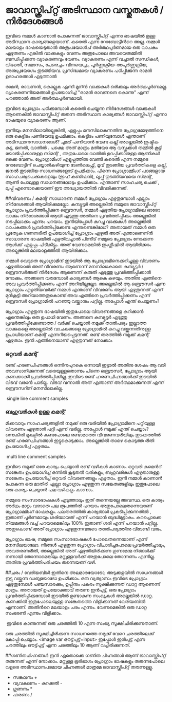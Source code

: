 ﻿# ജാവാസ്ക്രിപ്റ്റ് അടിസ്ഥാന വസ്തുതകള്‍ / നിർദേശങ്ങൾ

ഇവിടെ നമ്മള്‍ കാണാന്‍ പോകുന്നത് ജാവാസ്ക്രിപ്റ്റ് എന്നാ ഭാഷയില്‍ ഉള്ള അടിസ്ഥാന കാര്യങ്ങളെയാണ്. കരെല്‍ എന്ന റോബോട്ടിന്‍റെ അല്ല. നമ്മള്‍ മലയാളം ഭാഷയെടുതാല്‍ അതുപയോഗിച് അര്‍ത്ഥപൂര്‍ണമായ ഒരു വാചകം എഴുതണം എങ്കില്‍ വാക്കുകളും വേണം അതുപോലെ അവയെതമ്മില്‍ ബന്ധിപ്പിക്കുന്ന വ്യാകരണവും വേണം. വ്യാകരണം എന്ന് വച്ചാല്‍ സന്ധികള്‍, വിഭക്തി,	സമാസം, പേരെച്ചം-വിനയെച്ചം, പൂര്‍ണ്ണക്രിയ-അപൂര്‍ണ്ണക്രിയ, അനുപ്രയോഗം തുടങ്ങിയവ. പ്രസിദ്ധമായ വ്യാകരണം പഠിപ്പിക്കുന്ന രാമന്‍ ഉദാഹരങ്ങള്‍ എടുത്താല്‍

രാമന്‍, രാവണന്‍, കൊല്ലുക എന്നീ മൂന്ന്‍ വാക്കുകള്‍ ഒരിക്കലും അര്‍ത്ഥപൂര്‍ണമല്ല. വ്യാകരണനിയമങ്ങള്‍ ഉപയോഗിച്ച് "രാമന്‍ രാവണനെ കൊന്നു" എന്ന് പറഞ്ഞാല്‍ അത് അര്‍ത്ഥപൂര്‍ണമായി.

ഇവിടെ പ്രോഗ്രാം പഠിക്കുമ്പോള്‍ കരെല്‍ ചെയ്യുന്ന നിര്‍ദേശങ്ങള്‍ വാക്കുകള്‍ ആണെകില്‍ ജാവാസ്ക്രിപ്റ്റ് തരുന്ന അടിസ്ഥാന കാര്യങ്ങള്‍ ജാവാസ്ക്രിപ്റ്റ് എന്നാ ഭാഷയുടെ വ്യാകരണം ആണ്.

ഇനിയും മനസിലായില്ലെങ്കില്‍, എളുപ്പം മനസിലാകുന്നതിനു പ്രോഗ്രമ്മേഴുത്തിനെ ഒരു കെട്ടിടം പണിയോടു ഉപമിക്കാം. കെട്ടിടം പണിയുമ്പോള്‍ എന്താണ് അടിസ്ഥാനസാധനങ്ങള്‍? ചുമര് പണിയാന്‍ വേണ്ട കല്ല്‌ അല്ലെങ്കില്‍ ഇഷ്ടിക കട്ട, ജനല്‍, വാതില്‍ . പക്ഷെ അത് മാത്രം മതിയോ ആ വസ്തുക്കള്‍ തമ്മില്‍ കൂട്ടി യോജിപ്പിക്കാനുള്ള സിമന്റ്‌ , അതുപോലെ വാതില്‍ ഉറപ്പിക്കാനുള്ള ആണികള്‍ ഒക്കെ വേണം. പ്രോഗ്രാമിംഗ് എളുപ്പത്തിനു വേണ്ടി കരെല്‍ എന്ന നമ്മുടെ റോബോട്ടിന് ചെയ്യാന്‍കഴിയുന്ന ടേണ്‍ലെഫ്റ്റ്, മൂവ് തുടങ്ങിയ പ്രവര്‍ത്തികളെ കല്ല്‌, ജനല്‍ തുടങ്ങിയ സാധനങ്ങളോട് ഉപമിക്കാം. പിന്നെ പ്രോഗ്രാമ്മിംഗ് പദങ്ങളായ സാഹചര്യചെക്കുകളെയും (ഇഫ്‌ കണ്ടിഷന്‍), ലൂപ്പ് തുടങ്ങിയവയെ സിമന്റ്‌, ആണി പോലുള്ള സാധനങ്ങലോടും ഉപമിക്കാം. എന്താണ് സാഹചര്യ ചെക്ക് , ലൂപ്പ് എന്നൊക്കെയാണ് ഈ അദ്ധ്യായത്തില്‍ വിവരിക്കുന്നത്.

##വിവരണം / കമന്റ്‌
സാധാരണ നമ്മള്‍ പ്രോഗ്രാം എഴുതുമ്പോള്‍ എല്ലാം നിര്‍ദേശങ്ങള്‍ ആയിരിക്കുമല്ലോ. കമ്പ്യൂട്ടര്‍ അല്ലെങ്കില്‍ നമ്മുടെ ജാവാസ്ക്രിപ്റ്റ് പ്രോഗ്രാം പ്രവര്‍ത്തിപ്പിക്കുന ബ്രൌസര്‍, നമ്മള്‍ എഴുതിയ പ്രോഗ്രാമിലെ ഓരോ വാക്കും നിര്‍ദേശങ്ങള്‍ ആയി എടുത്തു അതിനെ പ്രവര്‍ത്തിപ്പിക്കും അല്ലെങ്കില്‍ നടപ്പിലാക്കും എന്നും പറയാം. ഇനിയിപ്പോള്‍ കുറച്ചു വാക്കുകള്‍ അല്ലെങ്കില്‍ വാചകങ്ങള്‍ പ്രവര്‍ത്തിപ്പിക്കേണ്ട എന്നുണ്ടെങ്കിലോ? അതായത് നമ്മള്‍ ഒരു പ്രത്യേക ഗണനരീതി ഉപയോഗിച്ച് പ്രോഗ്രാം എഴുതി അത് എന്താണെന്ന്‍ സാധാരണ ഭാഷയില്‍ എഴുതിവച്ചാല്‍ പിന്നീട് നമ്മുടെ പ്രോഗ്രാം നോക്കുന്ന ആള്‍ക്ക് എളുപ്പം പിടികിട്ടും. അത് വേണമെങ്കില്‍ ഇംഗ്ലീഷില്‍ ആയിരിക്കാം അല്ലെങ്കില്‍ മലയാളത്തില്‍ ആയിരിക്കാം.

നമ്മള്‍ വെറുതെ പ്രോഗ്രാമിന് ഇടയില്‍ ആ പ്രോഗ്രാമിനെക്കുറിച്ചുള്ള വിവരണം എഴുതിയാല്‍ അത് വിവരണം ആണെന്ന് മനസിലാകാതെ കമ്പ്യൂട്ടര്‍ / ബ്രൌസര്‍അത് നിര്‍ദേശം ആണെന്ന് കരുതി എടുത്തു പ്രവര്‍ത്തിപ്പിക്കാന്‍ നോക്കും. അങ്ങനെ വരുമ്പോള്‍ കാര്യങ്ങള്‍ ആകെ കുഴയും. അതിനു എങ്ങിനെ അവ പ്രവര്‍ത്തിപ്പിക്കണം എന്ന് അറിയില്ലല്ലോ. അല്ലെങ്കില്‍ ആ ബ്രൌസര്‍ എന്ന  പ്രോഗ്രാം എഴുതിയവര്‍ക്ക് നമ്മള്‍ എന്താണ് വിവരണം ആയി എഴുതുന്നത് എന്ന് മുന്‍കൂട്ടി അറിയാത്തതുകൊണ്ട് അവ എങ്ങിനെ പ്രവര്‍ത്തിപ്പിക്കണം എന്ന് ബ്രൌസര്‍ പ്രോഗ്രാമില്‍ പറഞ്ഞു വയ്ക്കാനും പറ്റില്ല. അപ്പോള്‍ എന്ത് ചെയ്യണം?

പ്രോഗ്രാം എഴുതുന്ന ഭാഷയില്‍ ഇതുപോലെ വിവരണങ്ങളെ കുറിക്കാന്‍ എന്തെങ്കിലും ഒരു ഉപാധി വേണം. അങ്ങനെ കമ്പ്യൂട്ടര്‍ എടുത്തു പ്രവര്‍ത്തിപ്പിക്കേണ്ടാത്ത / വര്‍ക്ക്‌ ചെയ്യാന്‍ നമുക്ക് താല്‍പര്യം ഇല്ലാത്ത വാക്കുകളെ അല്ലെങ്കില്‍ വാചകങ്ങളെ പ്രോഗ്രാമില്‍ കുറച്ചു വയ്ക്കുന്നതിനുള്ള ഉപാധിയാണ് കമന്റ്‌ എന്നറിയപ്പെടുന്നത്. രണ്ട് തരത്തില്‍ നമുക്ക് കമന്റ്‌ എഴുതാം. ഇനി എങ്ങിനെയാണ്‌ എഴുതുന്നത് നോക്കാം

### ഒറ്റവരി കമന്റ്‌ 
രണ്ട് ഹരണചിഹ്നങ്ങള്‍ ഒന്നിനുപുറകെ ഒന്നായി ഇട്ടാല്‍ അതിനു ശേഷം ആ വരി അവസാനിക്കുന്നത് വരെയുള്ളതൊന്നും പിന്നെ ബ്രൌസര്‍, പ്രോഗ്രാം ആയി കണക്കാക്കി പ്രവര്‍ത്തിപ്പിക്കില്ല. ഇവിടെ രണ്ട് ഹരണചിഹ്നങ്ങള്‍ക്ക് ഇടയില്‍ വിടവ് വരാന്‍ പാടില്ല. വിടവ് വന്നാല്‍ അത് എന്താണ് അര്‍ത്ഥമാക്കുന്നത് എന്ന് ബ്രൌസറിന് മനസിലാകില്ല.

<image> single line comment samples

### ബഹുവരികള്‍ ഉള്ള കമന്റ്‌

മിക്കവാറും സാഹചര്യങ്ങളില്‍ നമുക്ക് ഒരു വരിയില്‍ പ്രോഗ്രാമിനെ പറ്റിയുള്ള വിവരണം എഴുതാന്‍ പറ്റി എന്ന് വരില്ല. അപ്പോള്‍ നമുക്ക് എന്ത് ചെയ്യാം? ഒന്നുകില്‍ മുകളില്‍ കണ്ടപോലെ രണ്ടാമത്തെ വിവരണവരിയിലും തുടക്കത്തില്‍ രണ്ട് ഹരണചിഹ്നങ്ങള്‍ ഇട്ടുകൊടുക്കാം. അല്ലെങ്കില്‍ താഴെ കൊടുത്ത രീതി ഉപയോഗിച്ച് എഴുതാം.

<image> multi line comment samples

ഇവിടെ നമുക്ക് ഒരേ കാര്യം ചെയ്യാന്‍ രണ്ട് വഴികള്‍ കാണാം. ഒറ്റവരി കമെന്‍റ്  സങ്കേതം ഉപയോഗിച്ച് ഒന്നില്‍ കൂടുതല്‍ വരികളും, ബഹുവരികള്‍ എഴുതാനുള്ള സങ്കേതം ഉപയോഗിച്ച് ഒറ്റവരി വിവരണങ്ങളും എഴുതാം. ഇനി നമ്മള്‍ കാണാന്‍ പോകുന്ന ഒരു മാതിരി എല്ലാ പ്രോഗ്രാം എഴുതുന്ന സങ്കേതങ്ങളിലും ഇതുപോലെ ഒരു കാര്യം ചെയ്യാന്‍ പല വഴികളും കാണാം. 

നമ്മുടെ സംസാരഭാഷകള്‍ എടുത്താലും ഇത് തന്നെയല്ലേ അവസ്ഥ. ഒരു കാര്യം അര്‍ഥം മാറ്റം വരാതെ പല രൂപത്തില്‍ പറയാം അതുപോലെതന്നെയാണ് പ്രോഗ്രാമ്മിംഗ് ഭാഷകളും. പലതരത്തില്‍ കാര്യങ്ങള്‍ പ്രകടിപ്പിക്കുന്നതില്‍ , ഇതാണ് പൂര്‍ണമായും ശരിയായത് എന്ന് പറയാന്‍ ബുദ്ധിമുട്ടാകും. കുറച്ചൊക്കെ നിയമങ്ങള്‍ വച്ച് പറയാമെങ്കിലും 100% ഇതാണ് ശരി എന്ന് പറയാന്‍ പറ്റില്ല. അതുകൊണ്ട് അത് പ്രോഗ്രാം എഴുതുന്നവരുടെ താല്‍പര്യത്തിനു വിടേണ്ടി വരും.

പ്രോഗ്രാം ഭാഷ, നമ്മുടെ സംസാരഭാഷകള്‍ പോലെതന്നെയാണ് എന്ന് മനസിലയാലോ. നിങ്ങള്‍ എഴുതുന്ന പ്രോഗ്രാം വിചാരിച്ചപോലെ പ്രവര്‍ത്തിച്ചാലും, അവതരണരീതി, അല്ലെങ്കില്‍ അത് എഴുതിയിരിക്കുന്ന ഗുണമേന്മ നിങ്ങള്‍ക്ക് നന്നായി തോന്നാമെങ്കിലും മറ്റുള്ളവര്‍ക്ക് അതുപോലെ തോന്നണം എന്നില്ല. അതിനു പ്രവര്‍ത്തിപരിചയം തന്നെയണ് വഴി.

##ചരം / വേരിയബിള്‍
ഇതിനെ അലമാരയോടോ, അടുക്കളയില്‍ സാധനങ്ങള്‍ ഇട്ടു വയ്ക്കുന്ന ഡബ്ബയോടോ ഉപമിക്കാം. ഒരു വ്യത്യാസം ഇവിടെ പ്രോഗ്രാം എഴുതുമ്പോള്‍ പഞ്ചസാരക്കും, ഉപ്പിനും പകരം സൂക്ഷിക്കുന്നത് ഡാറ്റ ആണെന്ന് മാത്രം. അതായത് ഉപയോക്താവ് തരുന്ന ഇന്‍പുട്ട്, ഒരു പ്രോഗ്രാം പ്രവര്‍ത്തിപ്പിക്കുമ്പോള്‍ ഇടയില്‍ ഉണ്ടാകുന്ന സംഖ്യകള്‍ അല്ലെങ്കില്‍ ഡാറ്റ. കണക്കില്‍ ഇതുപോലെയുള്ള സങ്കേതത്തെ വിളിക്കുന്നത് വേരിയബില്‍ എന്നാണ്. അതിന്‍റെ മലയാളം ചരം എന്നും. വേണമെങ്കില്‍ ഒരു ഡാറ്റ സംഭരണി എന്നും വിളിക്കാം.

<image var input=10>
ഇവിടെ കാണുന്നത് ഒരു ചരത്തില്‍ 10 എന്ന സംഖ്യ സൂക്ഷിചിരിക്കുന്നതാണ്.

ഒരു ചരത്തില്‍ സൂക്ഷിച്ചിരിക്കുന്ന സാധനത്തെ നമുക്ക് വേറെ ചരത്തിലെക്ക് കോപ്പി ചെയ്യാം.
<image var ഔട്ട്‌പുട്ട്=input>
ഇപ്പോള്‍ ഇന്‍പുട്ട് എന്ന ചരത്തിലും ഔട്ട്‌പുട്ട് എന്ന ചരത്തിലും 10 ആണ് വച്ചിരിക്കുന്നത്.

##ഗണിതചിഹ്നങ്ങള്‍
ഇനി ഏതൊക്കെ ഗണിത ചിഹ്നങ്ങള്‍ ആണ് ജാവാസ്ക്രിപ്റ്റ് തരുന്നത് എന്ന് നോക്കാം. മറ്റുള്ള ഭൂരിഭാഗം പ്രോഗ്രാം ഭാഷകളും തരുന്നപോലെ വളരെ അടിസ്ഥാനപരമായ ചിഹ്നങ്ങള്‍ മാത്രമേ ജാവാസ്ക്രിപ്റ്റ് തരുന്നുള്ളൂ.

- സങ്കലനം +
- വ്യവകലനം - കുറക്കല്‍ -
- ഗുണനം *
- ഹരണം /